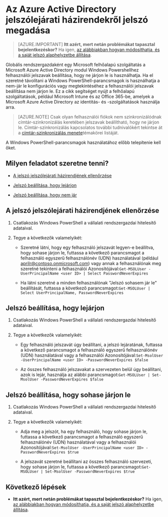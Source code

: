 <properties
    pageTitle="Azure Active Directory jelszólejárati házirendekről beállítása |} Microsoft Azure"
    description="Megtudhatja, hogy miként jelölje be a jelszólejárati házirendekről, és módosítsa a felhasználó jelszólejárati egyenként vagy tömegesen, az Azure Active directory-jelszavak"
    services="active-directory"
    documentationCenter=""
    authors="curtand"
    manager="femila"
    editor=""/>

<tags
    ms.service="active-directory"
    ms.workload="identity"
    ms.tgt_pltfrm="na"
    ms.devlang="na"
    ms.topic="article"
    ms.date="10/04/2016"
    ms.author="curtand"/>


# <a name="set-password-expiration-policies-in-azure-active-directory"></a>Az Azure Active Directory jelszólejárati házirendekről jelszó megadása

> [AZURE.IMPORTANT] **Itt azért, mert netán problémákat tapasztal bejelentkezéskor?** Ha igen, [az alábbiakban hogyan módosíthatja, és a saját jelszó alaphelyzetbe állítása](active-directory-passwords-update-your-own-password.md).

Globális rendszergazdaként egy Microsoft felhőalapú szolgáltatás a Microsoft Azure Active Directory modul Windows Powershellhez felhasználói jelszavak beállítása, hogy ne járjon le is használhatja. Ha el szeretné távolítani a Windows PowerShell-parancsmagok is használhatja a nem-jár le konfigurációs vagy megtekintéséhez a felhasználói jelszavak beállítása nem járjon le. Ez a cikk segítséget nyújt a felhőalapú szolgáltatások, például Microsoft Intune és az Office 365-be, amelyek a Microsoft Azure Active Directory az identitás- és -szolgáltatások használja arra.

  > [AZURE.NOTE] Csak olyan felhasználói fiókok nem szinkronizálódnak címtár-szinkronizálás keretében jelszavak beállítható, hogy ne járjon le. Címtár-szinkronizálás kapcsolatos további tudnivalókért tekintse át a [címtár-szinkronizálás menete](https://msdn.microsoft.com/library/azure/hh967642.aspx)témakörei listáját.

A Windows PowerShell-parancsmagok használatához előbb telepítenie kell őket.

## <a name="what-do-you-want-to-do"></a>Milyen feladatot szeretne tenni?

- [A jelszó jelszólejárati házirendjének ellenőrzése](#how-to-check-expiration-policy-for-a-password)

- [Jelszó beállítása, hogy lejárjon](#set-a-password-to-expire)

- [Jelszó beállítása, hogy nem jár](#set-a-password-to-never-expire)

## <a name="how-to-check-expiration-policy-for-a-password"></a>A jelszó jelszólejárati házirendjének ellenőrzése

1.  Csatlakozás Windows PowerShell a vállalati rendszergazdai hitelesítő adataival.

2.  Tegye a következők valamelyikét:

    - Szeretné látni, hogy egy felhasználó jelszavát legyen-e beállítva, hogy sohase járjon le, futtassa a következő parancsmagot a felhasználó egyszerű felhasználónév (UDN) használatával (például aprilr@contoso.onmicrosoft.com) vagy annak a felhasználónak meg szeretné tekinteni a felhasználói Azonosítójával:`Get-MSOLUser -UserPrincipalName <user ID> | Select PasswordNeverExpires`

    - Ha látni szeretné a minden felhasználónak "Jelszó sohasem jár le" beállítását, futtassa a következő parancsmagot:`Get-MSOLUser | Select UserPrincipalName, PasswordNeverExpires`

## <a name="set-a-password-to-expire"></a>Jelszó beállítása, hogy lejárjon

1.  Csatlakozás Windows PowerShell a vállalati rendszergazdai hitelesítő adataival.

2.  Tegye a következők valamelyikét:

    - Egy felhasználó jelszavát úgy beállítani, a jelszó lejáratának, futtassa a következő parancsmagot a felhasználó egyszerű felhasználónév (UDN) használatával vagy a felhasználói Azonosítójával:`Set-MsolUser -UserPrincipalName <user ID> -PasswordNeverExpires $false`

    - Az összes felhasználó jelszavakat a szervezeten belül úgy beállítani, azok is lejár, használja az alábbi parancsmagot:`Get-MSOLUser | Set-MsolUser -PasswordNeverExpires $false`

## <a name="set-a-password-to-never-expire"></a>Jelszó beállítása, hogy sohase járjon le

1. Csatlakozás Windows PowerShell a vállalati rendszergazdai hitelesítő adataival.

2.  Tegye a következők valamelyikét:

    - Adja meg a jelszót, ha egy felhasználó, hogy sohase járjon le, futtassa a következő parancsmagot a felhasználó egyszerű felhasználónév (UDN) használatával vagy a felhasználói Azonosítójával:`Set-MsolUser -UserPrincipalName <user ID> -PasswordNeverExpires $true`

    - A jelszavát szeretné beállítani az összes felhasználó szervezeti, hogy sohase járjon le, futtassa a következő parancsmagot:`Get-MSOLUser | Set-MsolUser -PasswordNeverExpires $true`

## <a name="next-steps"></a>Következő lépések

* **Itt azért, mert netán problémákat tapasztal bejelentkezéskor?** Ha igen, [az alábbiakban hogyan módosíthatja, és a saját jelszó alaphelyzetbe állítása](active-directory-passwords-update-your-own-password.md).
